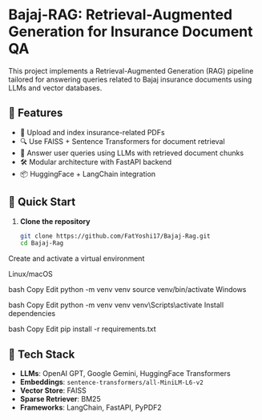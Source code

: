 # Bajaj-RAG: Retrieval-Augmented Generation for Insurance Document QA

This project implements a Retrieval-Augmented Generation (RAG) pipeline tailored for answering queries related to Bajaj insurance documents using LLMs and vector databases.

## 🧠 Features

- 📄 Upload and index insurance-related PDFs
- 🔍 Use FAISS + Sentence Transformers for document retrieval
- 🤖 Answer user queries using LLMs with retrieved document chunks
- 🛠️ Modular architecture with FastAPI backend
- 📦 HuggingFace + LangChain integration

## 🚀 Quick Start

1. **Clone the repository**
   ```bash
   git clone https://github.com/FatYoshi17/Bajaj-Rag.git
   cd Bajaj-Rag

Create and activate a virtual environment

Linux/macOS

bash
Copy
Edit
python -m venv venv
source venv/bin/activate
Windows

bash
Copy
Edit
python -m venv venv
venv\Scripts\activate
Install dependencies

bash
Copy
Edit
pip install -r requirements.txt

## 🔧 Tech Stack

- **LLMs**: OpenAI GPT, Google Gemini, HuggingFace Transformers
- **Embeddings**: `sentence-transformers/all-MiniLM-L6-v2`
- **Vector Store**: FAISS
- **Sparse Retriever**: BM25
- **Frameworks**: LangChain, FastAPI, PyPDF2

